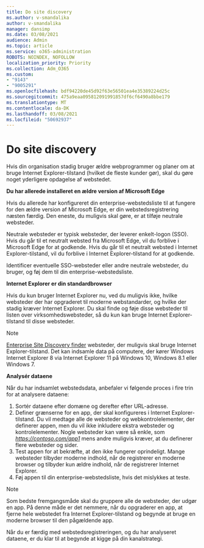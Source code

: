 ```yaml
---
title: Do site discovery
ms.author: v-smandalika
author: v-smandalika
manager: dansimp
ms.date: 03/08/2021
audience: Admin
ms.topic: article
ms.service: o365-administration
ROBOTS: NOINDEX, NOFOLLOW
localization_priority: Priority
ms.collection: Adm_O365
ms.custom:
- "9143"
- "9005291"
ms.openlocfilehash: bdf94220de45d92f63e56501ea4e35389224d25c
ms.sourcegitcommit: 475a9eaa095812091991857df6cf6490a8bbe179
ms.translationtype: MT
ms.contentlocale: da-DK
ms.lasthandoff: 03/08/2021
ms.locfileid: "50692937"
---
```

# <a name="do-site-discovery"></a>Do site discovery

Hvis din organisation stadig bruger ældre webprogrammer og planer om at bruge Internet Explorer-tilstand (hvilket de fleste kunder gør), skal du gøre noget yderligere opdagelse af webstedet.

**Du har allerede installeret en ældre version af Microsoft Edge**

Hvis du allerede har konfigureret din enterprise-webstedsliste til at fungere for den ældre version af Microsoft Edge, er din webstedsregistrering næsten færdig. Den eneste, du muligvis skal gøre, er at tilføje neutrale websteder.

Neutrale websteder er typisk websteder, der leverer enkelt-logon (SSO). Hvis du går til et neutralt websted fra Microsoft Edge, vil du forblive i Microsoft Edge for at godkende. Hvis du går til et neutralt websted i Internet Explorer-tilstand, vil du forblive i Internet Explorer-tilstand for at godkende.

Identificer eventuelle SSO-websteder eller andre neutrale websteder, du bruger, og føj dem til din enterprise-webstedsliste.

**Internet Explorer er din standardbrowser**

Hvis du kun bruger Internet Explorer nu, ved du muligvis ikke, hvilke websteder der har opgraderet til moderne webstandarder, og hvilke der stadig kræver Internet Explorer. Du skal finde og føje disse websteder til listen over virksomhedswebsteder, så du kun kan bruge Internet Explorer-tilstand til disse websteder.

> [!NOTE]
> [Enterprise Site Discovery finder](https://docs.microsoft.com/internet-explorer/ie11-deploy-guide/collect-data-using-enterprise-site-discovery) websteder, der muligvis skal bruge Internet Explorer-tilstand. Det kan indsamle data på computere, der kører Windows Internet Explorer 8 via Internet Explorer 11 på Windows 10, Windows 8.1 eller Windows 7.

**Analysér dataene**

Når du har indsamlet webstedsdata, anbefaler vi følgende proces i fire trin for at analysere dataene:
1. Sortér dataene efter domæne og derefter efter URL-adresse.
2. Definer grænserne for en app, der skal konfigureres i Internet Explorer-tilstand. Du vil medtage alle de websteder og webkontrolelementer, der definerer appen, men du vil ikke inkludere ekstra websteder og kontrolelementer. Nogle websteder kan være så enkle, som *https://contoso.com/app1* mens andre muligvis kræver, at du definerer flere websteder og sider.
3. Test appen for at bekræfte, at den ikke fungerer oprindeligt. Mange websteder tilbyder moderne indhold, når de registrerer en moderne browser og tilbyder kun ældre indhold, når de registrerer Internet Explorer.
4. Føj appen til din enterprise-webstedsliste, hvis det mislykkes at teste.

> [!NOTE]
> Som bedste fremgangsmåde skal du gruppere alle de websteder, der udgør en app. På denne måde er det nemmere, når du opgraderer en app, at fjerne hele webstedet fra Internet Explorer-tilstand og begynde at bruge en moderne browser til den pågældende app.

Når du er færdig med webstedsregistreringen, og du har analyseret dataene, er du klar til at begynde at kigge på din kanalstrategi.

